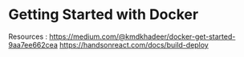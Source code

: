 # Getting Started with Docker 

Resources : https://medium.com/@kmdkhadeer/docker-get-started-9aa7ee662cea 
https://handsonreact.com/docs/build-deploy